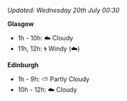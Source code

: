 *Updated: Wednesday 20th July 00:30*

**Glasgow**

* 1h - 10h: :cloud: Cloudy
* 11h, 12h: :cyclone: Windy (:cloud:)

**Edinburgh**

* 1h - 9h: :partly_sunny: Partly Cloudy
* 10h - 12h: :cloud: Cloudy
